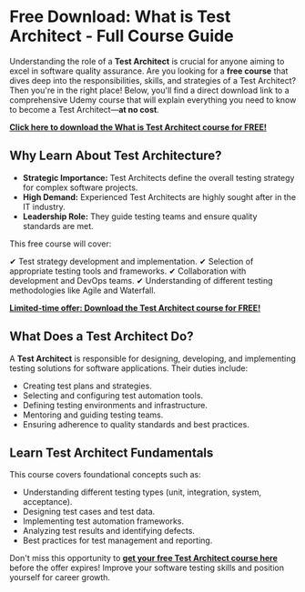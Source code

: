 # Free Download: What is Test Architect - Full Course Guide

Understanding the role of a **Test Architect** is crucial for anyone aiming to excel in software quality assurance. Are you looking for a **free course** that dives deep into the responsibilities, skills, and strategies of a Test Architect? Then you're in the right place! Below, you'll find a direct download link to a comprehensive Udemy course that will explain everything you need to know to become a Test Architect—**at no cost**.

[**Click here to download the What is Test Architect course for FREE!**](https://udemywork.com/what-is-test-architect)

## Why Learn About Test Architecture?

*   **Strategic Importance:** Test Architects define the overall testing strategy for complex software projects.
*   **High Demand:** Experienced Test Architects are highly sought after in the IT industry.
*   **Leadership Role:** They guide testing teams and ensure quality standards are met.

This free course will cover:

✔ Test strategy development and implementation.
✔ Selection of appropriate testing tools and frameworks.
✔ Collaboration with development and DevOps teams.
✔ Understanding of different testing methodologies like Agile and Waterfall.

[**Limited-time offer: Download the Test Architect course for FREE!**](https://udemywork.com/what-is-test-architect)

## What Does a Test Architect Do?

A **Test Architect** is responsible for designing, developing, and implementing testing solutions for software applications. Their duties include:

*   Creating test plans and strategies.
*   Selecting and configuring test automation tools.
*   Defining testing environments and infrastructure.
*   Mentoring and guiding testing teams.
*   Ensuring adherence to quality standards and best practices.

## Learn Test Architect Fundamentals

This course covers foundational concepts such as:

*   Understanding different testing types (unit, integration, system, acceptance).
*   Designing test cases and test data.
*   Implementing test automation frameworks.
*   Analyzing test results and identifying defects.
*   Best practices for test management and reporting.

Don't miss this opportunity to **[get your free Test Architect course here](https://udemywork.com/what-is-test-architect)** before the offer expires! Improve your software testing skills and position yourself for career growth.
